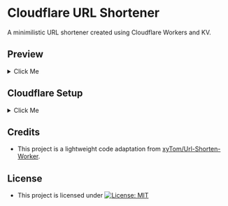 # Cloudflare URL Shortener
A minimilistic URL shortener created using Cloudflare Workers and KV.

## Preview
<details>
  <summary>Click Me</summary>

- **Home Page**
![Home Page](https://github.com/ChaosCrusader/CFURLShortner/assets/105801260/ff9ec136-c896-41bc-a62f-df49235aa618)

- **Forward Page**
![Forward Page](https://github.com/ChaosCrusader/CFURLShortner/assets/105801260/34120a97-c78d-4950-a66a-a4f615f6f697)
</details>

## Cloudflare Setup
<details>
  <summary>Click Me</summary>

   ### Creating a Namespace in Cloudflare Workers KV

1. Go to Cloudflare Workers KV and create a namespace.
   
   ![Create a Namespace](https://github.com/ChaosCrusader/URLShortner/assets/105801260/e758b1fa-6017-428b-9e64-250369642950)

### Creating a Worker

2. Create a Worker and paste the content of [workers.js](https://github.com/ChaosCrusader/CFURLShortner/blob/main/workers.js).
   
   ![Create a Worker](https://github.com/ChaosCrusader/URLShortner/assets/105801260/886b450b-b735-41d7-bc16-59f647003670)

### KV Namespace Bindings

3. Go to Workers Settings.
   
   ![Workers Settings](https://github.com/ChaosCrusader/URLShortner/assets/105801260/db773367-c2ff-4248-8b14-e9f74fe371c6)

4. Set the Variable name as **LINKS** and the KV Namespace to the namespace you created in the first step.
   
   ![Set KV Namespace](https://github.com/ChaosCrusader/URLShortner/assets/105801260/372cbdf4-b82d-4461-ad34-81f9fecae692)

5. Save and Deploy your changes.
</details>

## Credits
- This project is a lightweight code adaptation from [xyTom/Url-Shorten-Worker](https://github.com/xyTom/Url-Shorten-Worker).

## License
- This project is licensed under [![License: MIT](https://img.shields.io/badge/License-MIT-yellow.svg)](https://github.com/ChaosCrusader/CFURLShortner/blob/main/LICENSE)

